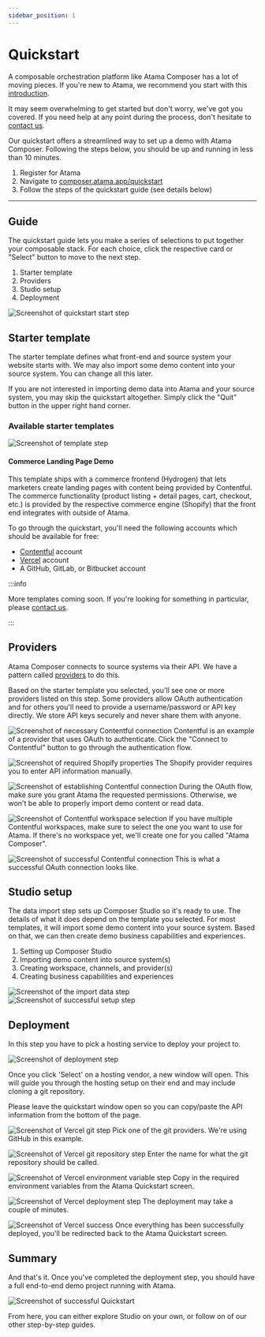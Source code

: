 ```yaml
---
sidebar_position: 1
---
```


# Quickstart

A composable orchestration platform like Atama Composer has a lot of moving pieces. If you're new to Atama, we recommend you start with this [introduction](../../getting-started/README.md#overview).

It may seem overwhelming to get started but don't worry, we've got you covered. If you need help at any point during the process, don't hesitate to [contact us](https://www.atama.co/contact-us).

Our quickstart offers a streamlined way to set up a demo with Atama Composer. Following the steps below, you should be up and running in less than 10 minutes.

1. Register for Atama
2. Navigate to [composer.atama.app/quickstart](https://composer.atama.app/quickstart)
3. Follow the steps of the quickstart guide (see details below)

---

## Guide
The quickstart guide lets you make a series of selections to put together your composable stack. For each choice, click the respective card or "Select" button to move to the next step.

1. Starter template
2. Providers
3. Studio setup
4. Deployment

![Screenshot of quickstart start step](./Quickstart.png)

## Starter template
The starter template defines what front-end and source system your website starts with. We may also import some demo content into your source system. You can change all this later.

If you are not interested in importing demo data into Atama and your source system, you may skip the quickstart altogether. Simply click the "Quit" button in the upper right hand corner.


### Available starter templates
![Screenshot of template step](./Select-Template-Quickstart-Atama-Composer.png)

#### Commerce Landing Page Demo
This template ships with a commerce frontend (Hydrogen) that lets marketers create landing pages with content being provided by Contentful. The commerce functionality (product listing + detail pages, cart, checkout, etc.) is provided by the respective commerce engine (Shopify) that the front end integrates with outside of Atama.

To go through the quickstart, you'll need the following accounts which should be available for free:
* [Contentful](https://www.contentful.com/) account
* [Vercel](https://vercel.com/) account
* A GitHub, GitLab, or Bitbucket account

:::info

More templates coming soon. If you're looking for something in particular, please [contact us](https://www.atama.co/contact-us).

:::

## Providers
Atama Composer connects to source systems via their API. We have a pattern called [providers](../../composer-core/providers/README.md) to do this.

Based on the starter template you selected, you'll see one or more providers listed on this step. Some providers allow OAuth authentication and for others you'll need to provide a username/password or API key directly. We store API keys securely and never share them with anyone.

![Screenshot of necessary Contentful connection](./Provider-connect-Quickstart.png)
Contentful is an example of a provider that uses OAuth to authenticate. Click the "Connect to Contentful" button to go through the authentication flow.

![Screenshot of required Shopify properties](./Provider-Shopify-Quickstart.png)
The Shopify provider requires you to enter API information manually.

![Screenshot of establishing Contentful connection](./Provider-Contentful-Quickstart.png)
During the OAuth flow, make sure you grant Atama the requested permissions. Otherwise, we won't be able to properly import demo content or read data.

![Screenshot of Contentful workspace selection](./Provider-Contentful-connected-Quickstart.png)
If you have multiple Contentful workspaces, make sure to select the one you want to use for Atama. If there's no workspace yet, we'll create one for you called "Atama Composer".

![Screenshot of successful Contentful connection](./Provider-connected-Quickstart.png)
This is what a successful OAuth connection looks like.

## Studio setup

The data import step sets up Composer Studio so it's ready to use. The details of what it does depend on the template you selected. For most templates, it will import some demo content into your source system. Based on that, we can then create demo business capabilities and experiences.

1. Setting up Composer Studio
2. Importing demo content into source system(s)
3. Creating workspace, channels, and provider(s)
4. Creating business capabilities and experiences

![Screenshot of the import data step](./Setup-Progress-Quickstart.png)
![Screenshot of successful setup step](./Setup-Done-Quickstart.png)

## Deployment
In this step you have to pick a hosting service to deploy your project to.

![Screenshot of deployment step](./Deployment-Quickstart.png)

Once you click 'Select' on a hosting vendor, a new window will open. This will guide you through the hosting setup on their end and may include cloning a git repository.

Please leave the quickstart window open so you can copy/paste the API information from the bottom of the page.

![Screenshot of Vercel git step](./vercel-git-provider.png)
Pick one of the git providers. We're using GitHub in this example.

![Screenshot of Vercel git repository step](./vercel-git-repo.png)
Enter the name for what the git repository should be called.

![Screenshot of Vercel environment variable step](./vercel-env.png)
Copy in the required environment variables from the Atama Quickstart screen.

![Screenshot of Vercel deployment step](./vercel-deploy.png)
The deployment may take a couple of minutes.

![Screenshot of Vercel success](./vercel-success.png)
Once everything has been successfully deployed, you'll be redirected back to the Atama Quickstart screen.

## Summary
And that's it. Once you've completed the deployment step, you should have a full end-to-end demo project running with Atama.

![Screenshot of successful Quickstart](./Summary-Quickstart.png)

From here, you can either explore Studio on your own, or follow on of our other step-by-step guides.

